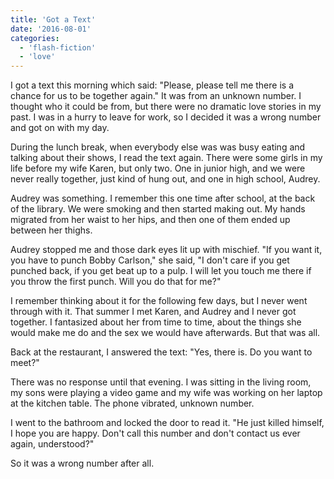 ```yaml
---
title: 'Got a Text'
date: '2016-08-01'
categories:
  - 'flash-fiction'
  - 'love'
---
```


I got a text this morning which said: "Please, please tell me there is a chance
for us to be together again." It was from an unknown number. I thought who it
could be from, but there were no dramatic love stories in my past. I was in a
hurry to leave for work, so I decided it was a wrong number and got on with my
day.

During the lunch break, when everybody else was was busy eating and talking
about their shows, I read the text again. There were some girls in my life
before my wife Karen, but only two. One in junior high, and we were never really
together, just kind of hung out, and one in high school, Audrey.

Audrey was something. I remember this one time after school, at the back of the
library. We were smoking and then started making out. My hands migrated from her
waist to her hips, and then one of them ended up between her thighs.

Audrey stopped me and those dark eyes lit up with mischief. "If you want it, you
have to punch Bobby Carlson," she said, "I don't care if you get punched back,
if you get beat up to a pulp. I will let you touch me there if you throw the
first punch. Will you do that for me?"

I remember thinking about it for the following few days, but I never went
through with it. That summer I met Karen, and Audrey and I never got together. I
fantasized about her from time to time, about the things she would make me do
and the sex we would have afterwards. But that was all.

Back at the restaurant, I answered the text: "Yes, there is. Do you want to
meet?"

There was no response until that evening. I was sitting in the living room, my
sons were playing a video game and my wife was working on her laptop at the
kitchen table. The phone vibrated, unknown number.

I went to the bathroom and locked the door to read it. "He just killed himself,
I hope you are happy. Don't call this number and don't contact us ever again,
understood?"

So it was a wrong number after all.

